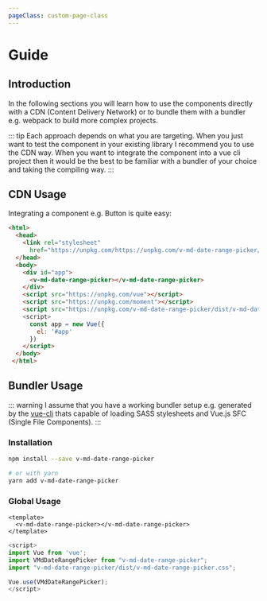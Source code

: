 ```yaml
---
pageClass: custom-page-class
---
```


# Guide

## Introduction

In the following sections you will learn how to use the components directly with a CDN (Content Delivery Network) or to bundle them with a bundler e.g. webpack to build more complex projects.

::: tip
Each approach depends on what you are targeting. When you just want to test the component in your existing library I recommend you to use the CDN way. When you want to integrate the component into a vue cli project then it would be the best to be familiar with a bundler of your choice and taking the compiling way.
:::

## CDN Usage

Integrating a component e.g. Button is quite easy:

```html
<html>
  <head>
    <link rel="stylesheet"
      href="https://unpkg.com/https://unpkg.com/v-md-date-range-picker/dist/v-md-date-range-picker.css">
  </head>
  <body>
    <div id="app">
      <v-md-date-range-picker></v-md-date-range-picker>
    </div>
    <script src="https://unpkg.com/vue"></script>
    <script src="https://unpkg.com/moment"></script>
    <script src="https://unpkg.com/v-md-date-range-picker/dist/v-md-date-range-picker.min.js">
    <script>
      const app = new Vue({
        el: '#app'
      })
    </script>
  </body>
 </html>
```

## Bundler Usage

::: warning
I assume that you have a working bundler setup e.g. generated by the [vue-cli](https://github.com/vuejs/vue-cli) thats capable of loading SASS stylesheets and Vue.js SFC (Single File Components).
:::

### Installation

```bash
npm install --save v-md-date-range-picker

# or with yarn
yarn add v-md-date-range-picker
```

### Global Usage
```vue
<template>
  <v-md-date-range-picker></v-md-date-range-picker>
</template>
```

```js
<script>
import Vue from 'vue';
import VMdDateRangePicker from "v-md-date-range-picker";
import "v-md-date-range-picker/dist/v-md-date-range-picker.css";

Vue.use(VMdDateRangePicker);
</script>
```
